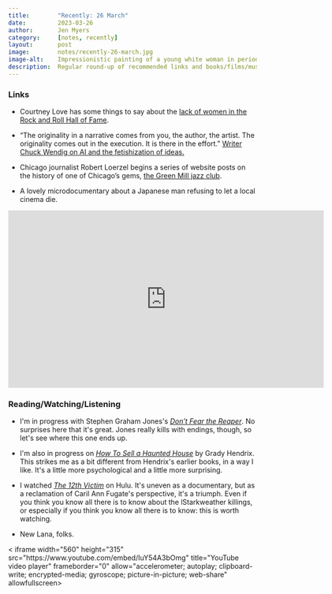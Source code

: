 ```yaml
---
title:        "Recently: 26 March"
date:         2023-03-26
author:       Jen Myers
category:     [notes, recently]
layout:       post
image:        notes/recently-26-march.jpg
image-alt:    Impressionistic painting of a young white woman in period dress reclining on a couch and holding up a book to read
description:  Regular round-up of recommended links and books/films/music
---
```


### Links

- Courtney Love has some things to say about the [lack of women in the Rock and Roll Hall of Fame](https://www.theguardian.com/commentisfree/2023/mar/17/why-are-women-so-marginalised-by-the-rock-roll-hall-of-fame).

- “The originality in a narrative comes from you, the author, the artist. The originality comes out in the execution. It is there in the effort.” [Writer Chuck Wendig on AI and the fetishization of ideas.](https://terribleminds.com/ramble/2023/02/16/a-i-and-the-fetishization-of-ideas/)

- Chicago journalist Robert Loerzel begins a series of website posts on the history of one of Chicago’s gems, [the Green Mill jazz club](https://www.robertloerzel.com/2023/03/23/the-coolest-spot-in-chicago/).

- A lovely microdocumentary about a Japanese man refusing to let a local cinema die.

<div class="youtube-video-container">
  <iframe src="https://player.vimeo.com/video/401445100?h=5e52158675" width="640" height="360" frameborder="0" allow="autoplay; fullscreen; picture-in-picture" allowfullscreen></iframe>
</div>

### Reading/Watching/Listening

- I'm in progress with Stephen Graham Jones's [_Don’t Fear the Reaper_](https://app.thestorygraph.com/books/0ac5aea3-c3b5-4869-8c75-0c0905205c08). No surprises here that it's great. Jones really kills with endings, though, so let's see where this one ends up.

- I'm also in progress on [_How To Sell a Haunted House_](https://app.thestorygraph.com/books/06976a66-3ca6-41e0-85ca-fdb3ed7b44ef) by Grady Hendrix. This strikes me as a bit different from Hendrix's earlier books, in a way I like. It's a little more psychological and a little more surprising.

- I watched [_The 12th Victim_](https://letterboxd.com/film/the-12th-victim/) on Hulu. It's uneven as a documentary, but as a reclamation of Caril Ann Fugate's perspective, it's a triumph. Even if you think you know all there is to know about the lStarkweather killings, or especially if you think you know all there is to know: this is worth watching.

- New Lana, folks.

<div class="youtube-video-container">
< iframe width="560" height="315" src="https://www.youtube.com/embed/IuY54A3bOmg" title="YouTube video player" frameborder="0" allow="accelerometer; autoplay; clipboard-write; encrypted-media; gyroscope; picture-in-picture; web-share" allowfullscreen></iframe>
</div>
